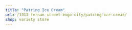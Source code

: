 ```yaml
---
title: "Patring Ice Cream"
url: /1313-fernan-street-bogo-city/patring-ice-cream/
shop: variety store
---
```

